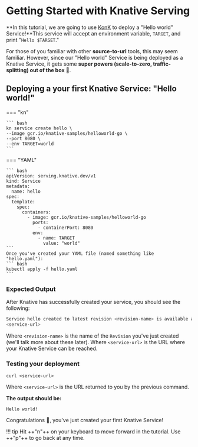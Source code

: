 # Getting Started with Knative Serving

**In this tutorial, we are going to use [KonK](konk.dev) to deploy a "Hello world" Service!**This service will accept an environment variable, `TARGET`, and print "`Hello $TARGET`."

For those of you familiar with other **source-to-url** tools, this may seem familiar. However, since our "Hello world" Service is being deployed as a Knative Service, it gets some **super powers (scale-to-zero, traffic-splitting) out of the box** :rocket:.

## Deploying a your first Knative Service: "Hello world!"
=== "kn"

    ``` bash
    kn service create hello \
    --image gcr.io/knative-samples/helloworld-go \
    --port 8080 \
    --env TARGET=world
    ```

=== "YAML"

    ``` bash
    apiVersion: serving.knative.dev/v1
    kind: Service
    metadata:
      name: hello
    spec:
      template:
        spec:
          containers:
            - image: gcr.io/knative-samples/helloworld-go
              ports:
                - containerPort: 8080
              env:
                - name: TARGET
                  value: "world"
    ```
    Once you've created your YAML file (named something like "hello.yaml"):
    ``` bash
    kubectl apply -f hello.yaml
    ```

### Expected Output
After Knative has successfully created your service, you should see the following:
```bash
Service hello created to latest revision <revision-name> is available at URL:
<service-url>
```
Where `<revision-name>` is the name of the `Revision` you've just created (we'll talk more about these later).
Where `<service-url>` is the URL where your Knative Service can be reached.

### Testing your deployment

```
curl <service-url>
```
Where `<service-url>` is the URL returned to you by the previous command.

**The output should be:**
```
Hello world!
```

Congratulations :tada:, you've just created your first Knative Service!

!!! tip
    Hit ++"n"++ on your keyboard to move forward in the tutorial. Use ++"p"++ to go back at any time.
